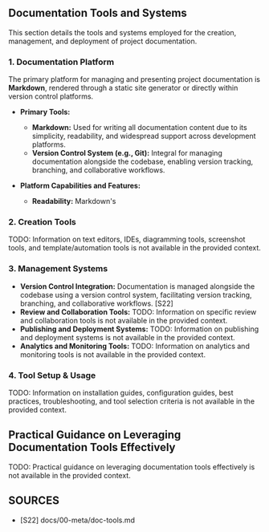 ## Documentation Tools and Systems

This section details the tools and systems employed for the creation, management, and deployment of project documentation.

### 1. Documentation Platform

The primary platform for managing and presenting project documentation is **Markdown**, rendered through a static site generator or directly within version control platforms.

*   **Primary Tools:**
    *   **Markdown:** Used for writing all documentation content due to its simplicity, readability, and widespread support across development platforms.
    *   **Version Control System (e.g., Git):** Integral for managing documentation alongside the codebase, enabling version tracking, branching, and collaborative workflows.

*   **Platform Capabilities and Features:**
    *   **Readability:** Markdown's

### 2. Creation Tools

TODO: Information on text editors, IDEs, diagramming tools, screenshot tools, and template/automation tools is not available in the provided context.

### 3. Management Systems

*   **Version Control Integration:** Documentation is managed alongside the codebase using a version control system, facilitating version tracking, branching, and collaborative workflows. [S22]
*   **Review and Collaboration Tools:** TODO: Information on specific review and collaboration tools is not available in the provided context.
*   **Publishing and Deployment Systems:** TODO: Information on publishing and deployment systems is not available in the provided context.
*   **Analytics and Monitoring Tools:** TODO: Information on analytics and monitoring tools is not available in the provided context.

### 4. Tool Setup & Usage

TODO: Information on installation guides, configuration guides, best practices, troubleshooting, and tool selection criteria is not available in the provided context.

## Practical Guidance on Leveraging Documentation Tools Effectively

TODO: Practical guidance on leveraging documentation tools effectively is not available in the provided context.

## SOURCES

- [S22] docs/00-meta/doc-tools.md